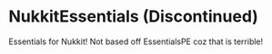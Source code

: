 # NukkitEssentials (Discontinued)
Essentials for Nukkit! Not based off EssentialsPE coz that is terrible!
